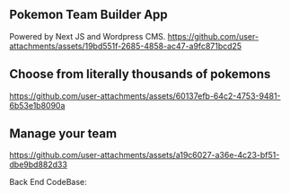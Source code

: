 ## Pokemon Team Builder App

Powered by Next JS and Wordpress CMS.
https://github.com/user-attachments/assets/19bd551f-2685-4858-ac47-a9fc871bcd25

## Choose from literally thousands of pokemons
https://github.com/user-attachments/assets/60137efb-64c2-4753-9481-6b53e1b8090a

## Manage your team
https://github.com/user-attachments/assets/a19c6027-a36e-4c23-bf51-dbe9bd882d33

Back End CodeBase:
